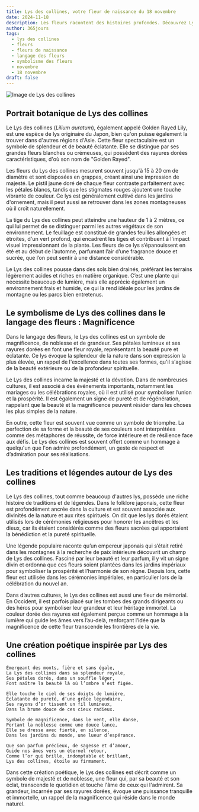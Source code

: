 ```yaml
---
title: Lys des collines, votre fleur de naissance du 18 novembre
date: 2024-11-18
description: Les fleurs racontent des histoires profondes. Découvrez Lys des collines, votre fleur de naissance du 18 novembre, ses symboles et récits fascinants. Plongez dans sa signification et son langage unique dans l'art floral.
author: 365jours
tags:
  - lys des collines
  - fleurs
  - fleurs de naissance
  - langage des fleurs
  - symbolisme des fleurs
  - novembre
  - 18 novembre
draft: false
---
```



![Image de Lys des collines](https://cdn.pixabay.com/photo/2020/07/26/18/19/flowers-5440298_640.jpg#center)


## Portrait botanique de Lys des collines

Le Lys des collines (_Lilium auratum_), également appelé Golden Rayed Lily, est une espèce de lys originaire du Japon, bien qu'on puisse également la trouver dans d'autres régions d'Asie. Cette fleur spectaculaire est un symbole de splendeur et de beauté éclatante. Elle se distingue par ses grandes fleurs blanches ou crémeuses, qui possèdent des rayures dorées caractéristiques, d'où son nom de "Golden Rayed".

Les fleurs du Lys des collines mesurent souvent jusqu'à 15 à 20 cm de diamètre et sont disposées en grappes, créant ainsi une impression de majesté. Le pistil jaune doré de chaque fleur contraste parfaitement avec les pétales blancs, tandis que les stigmates rouges ajoutent une touche vibrante de couleur. Ce lys est généralement cultivé dans les jardins d'ornement, mais il peut aussi se retrouver dans les zones montagneuses où il croît naturellement.

La tige du Lys des collines peut atteindre une hauteur de 1 à 2 mètres, ce qui lui permet de se distinguer parmi les autres végétaux de son environnement. Le feuillage est constitué de grandes feuilles allongées et étroites, d'un vert profond, qui encadrent les tiges et contribuent à l'impact visuel impressionnant de la plante. Les fleurs de ce lys s’épanouissent en été et au début de l’automne, parfumant l’air d’une fragrance douce et sucrée, que l’on peut sentir à une distance considérable.

Le Lys des collines pousse dans des sols bien drainés, préférant les terrains légèrement acides et riches en matière organique. C’est une plante qui nécessite beaucoup de lumière, mais elle apprécie également un environnement frais et humide, ce qui la rend idéale pour les jardins de montagne ou les parcs bien entretenus.

## Le symbolisme de Lys des collines dans le langage des fleurs : Magnificence

Dans le langage des fleurs, le Lys des collines est un symbole de magnificence, de noblesse et de grandeur. Ses pétales lumineux et ses rayures dorées en font une fleur royale, représentant la beauté pure et éclatante. Ce lys évoque la splendeur de la nature dans son expression la plus élevée, un rappel de l'excellence dans toutes ses formes, qu'il s'agisse de la beauté extérieure ou de la profondeur spirituelle.

Le Lys des collines incarne la majesté et la dévotion. Dans de nombreuses cultures, il est associé à des événements importants, notamment les mariages ou les célébrations royales, où il est utilisé pour symboliser l’union et la prospérité. Il est également un signe de pureté et de régénération, rappelant que la beauté et la magnificence peuvent résider dans les choses les plus simples de la nature.

En outre, cette fleur est souvent vue comme un symbole de triomphe. La perfection de sa forme et la beauté de ses couleurs sont interprétées comme des métaphores de réussite, de force intérieure et de résilience face aux défis. Le Lys des collines est souvent offert comme un hommage à quelqu'un que l'on admire profondément, un geste de respect et d’admiration pour ses réalisations.

## Les traditions et légendes autour de Lys des collines

Le Lys des collines, tout comme beaucoup d'autres lys, possède une riche histoire de traditions et de légendes. Dans le folklore japonais, cette fleur est profondément ancrée dans la culture et est souvent associée aux divinités de la nature et aux rites spirituels. On dit que les lys dorés étaient utilisés lors de cérémonies religieuses pour honorer les ancêtres et les dieux, car ils étaient considérés comme des fleurs sacrées qui apportaient la bénédiction et la pureté spirituelle.

Une légende populaire raconte qu’un empereur japonais qui s’était retiré dans les montagnes à la recherche de paix intérieure découvrit un champ de Lys des collines. Fasciné par leur beauté et leur parfum, il y vit un signe divin et ordonna que ces fleurs soient plantées dans les jardins impériaux pour symboliser la prospérité et l’harmonie de son règne. Depuis lors, cette fleur est utilisée dans les cérémonies impériales, en particulier lors de la célébration du nouvel an.

Dans d’autres cultures, le Lys des collines est aussi une fleur de mémorial. En Occident, il est parfois placé sur les tombes des grands dirigeants ou des héros pour symboliser leur grandeur et leur héritage immortel. La couleur dorée des rayures est également perçue comme un hommage à la lumière qui guide les âmes vers l’au-delà, renforçant l’idée que la magnificence de cette fleur transcende les frontières de la vie.

## Une création poétique inspirée par Lys des collines

```
Émergeant des monts, fière et sans égale,  
La Lys des collines dans sa splendeur royale,  
Ses pétales dorés, dans un souffle léger,  
Font naître la beauté là où l’ombre s’est figée.  

Elle touche le ciel de ses doigts de lumière,  
Éclatante de pureté, d’une grâce légendaire,  
Ses rayons d’or tissent un fil lumineux,  
Dans la brume douce de ces cieux radieux.  

Symbole de magnificence, dans le vent, elle danse,  
Portant la noblesse comme une douce lance,  
Elle se dresse avec fierté, en silence,  
Dans les jardins du monde, une lueur d’espérance.  

Que son parfum précieux, de sagesse et d’amour,  
Guide nos âmes vers un éternel retour,  
Comme l’or qui brille, indomptable et brillant,  
Lys des collines, étoile au firmament.  
```

Dans cette création poétique, le Lys des collines est décrit comme un symbole de majesté et de noblesse, une fleur qui, par sa beauté et son éclat, transcende le quotidien et touche l'âme de ceux qui l'admirent. Sa grandeur, incarnée par ses rayures dorées, évoque une puissance tranquille et immortelle, un rappel de la magnificence qui réside dans le monde naturel.

